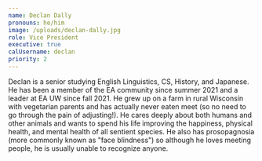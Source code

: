 ```yaml
---
name: Declan Dally
pronouns: he/him
image: /uploads/declan-dally.jpg
role: Vice President
executive: true
calUsername: declan
priority: 2
---
```

Declan is a senior studying English Linguistics, CS, History, and Japanese. He has been a member of the EA community since summer 2021 and a leader at EA UW since fall 2021. He grew up on a farm in rural Wisconsin with vegetarian parents and has actually never eaten meet (so no need to go through the pain of adjusting\!). He cares deeply about both humans and other animals and wants to spend his life improving the happiness, physical health, and mental health of all sentient species. He also has prosopagnosia (more commonly known as "face blindness") so although he loves meeting people, he is usually unable to recognize anyone.
